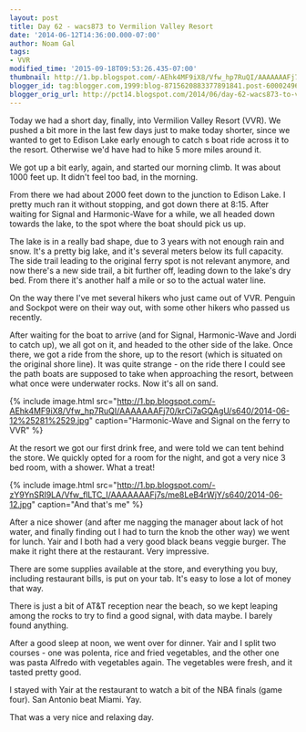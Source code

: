 ```yaml
---
layout: post
title: Day 62 - wacs873 to Vermilion Valley Resort
date: '2014-06-12T14:36:00.000-07:00'
author: Noam Gal
tags:
- VVR
modified_time: '2015-09-18T09:53:26.435-07:00'
thumbnail: http://1.bp.blogspot.com/-AEhk4MF9iX8/Vfw_hp7RuQI/AAAAAAAFj70/krCi7aGQAgU/s72-c/2014-06-12%25281%2529.jpg
blogger_id: tag:blogger.com,1999:blog-8715620883377891841.post-6000249667696013913
blogger_orig_url: http://pct14.blogspot.com/2014/06/day-62-wacs873-to-vvr.html
---
```


Today we had a short day, finally, into Vermilion Valley Resort (VVR). We pushed a bit more in the last few days just to make today shorter, since we wanted to get to Edison Lake early enough to catch s boat ride across it to the resort. Otherwise we'd have had to hike 5 more miles around it.

We got up a bit early, again, and started our morning climb. It was about 1000 feet up. It didn't feel too bad, in the morning.

From there we had about 2000 feet down to the junction to Edison Lake. I pretty much ran it without stopping, and got down there at 8:15. After waiting for Signal and Harmonic-Wave for a while, we all headed down towards the lake, to the spot where the boat should pick us up.

The lake is in a really bad shape, due to 3 years with not enough rain and snow. It's a pretty big lake, and it's several meters below its full capacity. The side trail leading to the original ferry spot is not relevant anymore, and now there's a new side trail, a bit further off, leading down to the lake's dry bed. From there it's another half a mile or so to the actual water line.

On the way there I've met several hikers who just came out of VVR. Penguin and Sockpot were on their way out, with some other hikers who passed us recently.

After waiting for the boat to arrive (and for Signal, Harmonic-Wave and Jordi to catch up), we all got on it, and headed to the other side of the lake. Once there, we got a ride from the shore, up to the resort (which is situated on the original shore line). It was quite strange - on the ride there I could see the path boats are supposed to take when approaching the resort, between what once were underwater rocks. Now it's all on sand.

{% include image.html src="http://1.bp.blogspot.com/-AEhk4MF9iX8/Vfw_hp7RuQI/AAAAAAAFj70/krCi7aGQAgU/s640/2014-06-12%25281%2529.jpg" caption="Harmonic-Wave and Signal on the ferry to VVR" %}

At the resort we got our first drink free, and were told we can tent behind the store. We quickly opted for a room for the night, and got a very nice 3 bed room, with a shower. What a treat!

{% include image.html src="http://1.bp.blogspot.com/-zY9YnSRI9LA/Vfw_flLTC_I/AAAAAAAFj7s/me8LeB4rWjY/s640/2014-06-12.jpg" caption="And that's me" %}

After a nice shower (and after me nagging the manager about lack of hot water, and finally finding out I had to turn the knob the other way) we went for lunch. Yair and I both had a very good black beans veggie burger. The make it right there at the restaurant. Very impressive.

There are some supplies available at the store, and everything you buy, including restaurant bills, is put on your tab. It's easy to lose a lot of money that way.

There is just a bit of AT&amp;T reception near the beach, so we kept leaping among the rocks to try to find a good signal, with data maybe. I barely found anything.

After a good sleep at noon, we went over for dinner. Yair and I split two courses - one was polenta, rice and fried vegetables, and the other one was pasta Alfredo with vegetables again. The vegetables were fresh, and it tasted pretty good.

I stayed with Yair at the restaurant to watch a bit of the NBA finals (game four). San Antonio beat Miami. Yay.

That was a very nice and relaxing day.
